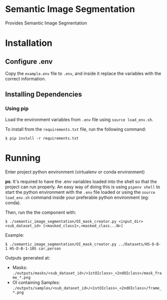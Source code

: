 # Semantic Image Segmentation
Provides Semantic Image Segmentation

# Installation

## Configure .env
Copy the `example.env` file to `.env`, and inside it replace the variables with the correct information.


## Installing Dependencies

### Using pip
Load the environment variables from `.env` file using `source load_env.sh`.

To install from the `requirements.txt` file, run the following command:
```
$ pip install -r requirements.txt
```

# Running
Enter project python environment (virtualenv or conda environment)

**ps**: It's required to have the .env variables loaded into the shell so that the project can run properly. An easy way of doing this is using `pipenv shell` to start the python environment with the `.env` file loaded or using the `source load_env.sh` command inside your preferable python environment (eg: conda).

Then, run the the component with:
```
$ ./semantic_image_segmentation/OI_mask_creator.py <input_dir> <sub_dataset_id> [<masked_class1>,<masked_class...N>]
```

Example:
```
$ ./semantic_image_segmentation/OI_mask_creator.py ../Datasets/HS-D-B-1 HS-D-B-1-10S car,person
```

Outputs generated at:

* Masks: `./outputs/masks/<sub_dataset_id>/<1stOIclass>_<2ndOIclass>/mask_frame_*.png`
* OI containing Samples:  `./outputs/samples/<sub_dataset_id>/<1stOIclass>_<2ndOIclass>/frame_*.png`